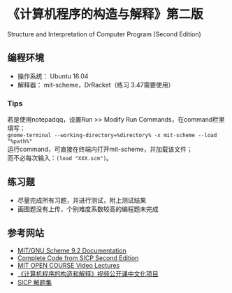 # 《计算机程序的构造与解释》第二版
 Structure and Interpretation of Computer Program (Second Edition)

## 编程环境
* 操作系统： Ubuntu 16.04  
* 解释器：  mit-scheme，DrRacket（练习 3.47需要使用）  

### Tips
若是使用notepadqq，设置Run >> Modify Run Commands，在command栏里填写：  
```gnome-terminal --working-directory=%directory% -x mit-scheme --load "%path%"```  
运行command，可直接在终端内打开mit-scheme，并加载该文件；  
而不必每次输入：```(load "XXX.scm")```。

## 练习题
* 尽量完成所有习题，并进行测试，附上测试结果  
* 画图题没有上传，个别难度系数较高的编程题未完成  

## 参考网站
* [MIT/GNU Scheme 9.2 Documentation](https://www.gnu.org/software/mit-scheme/documentation/mit-scheme-ref/)   
* [Complete Code from SICP Second Edition](http://mitpress.mit.edu/sites/default/files/sicp/code/index.html)  
* [MIT OPEN COURSE Video Lectures](https://ocw.mit.edu/courses/electrical-engineering-and-computer-science/6-001-structure-and-interpretation-of-computer-programs-spring-2005/video-lectures/)  
* [《计算机程序的构造和解释》视频公开课中文化项目](https://github.com/DeathKing/Learning-SICP)  
* [SICP 解题集](http://sicp.readthedocs.io/en/latest/index.html)  
